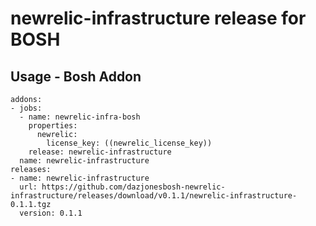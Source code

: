 # newrelic-infrastructure release for BOSH

## Usage - Bosh Addon

```
addons:
- jobs:
  - name: newrelic-infra-bosh
    properties:
      newrelic:
        license_key: ((newrelic_license_key))
    release: newrelic-infrastructure
  name: newrelic-infrastructure
releases:
- name: newrelic-infrastructure
  url: https://github.com/dazjonesbosh-newrelic-infrastructure/releases/download/v0.1.1/newrelic-infrastructure-0.1.1.tgz
  version: 0.1.1
  ```
